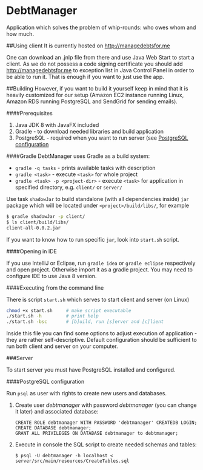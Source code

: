# DebtManager
Application which solves the problem of whip-rounds: who owes whom and how much.

##Using client
It is currently hosted on http://managedebtsfor.me

One can download an .jnlp file from there and use Java Web Start to start a client.
As we do not possess a code signing certificate you should add http://managedebtsfor.me to exception list in Java Control Panel
in order to be able to run it. That is enough if you want to just use the app.

##Building
However, if you want to build it yourself keep in mind that it is heavily customized for our setup 
(Amazon EC2 instance running Linux, Amazon RDS running PostgreSQL and SendGrid for sending emails).


####Prerequisites

1. Java JDK 8 with JavaFX included
1. Gradle - to download needed libraries and build application
1. PostgreSQL - required when you want to run server (see [PostgreSQL configuration](#postgresql-configuration)

####Gradle
DebtManager uses Gradle as a build system:

  - `gradle -q tasks` - prints available tasks with description
  - `gradle <task>` - execute `<task>` for whole project
  - `gradle <task> -p <project-dir>` - execute `<task>` for application in specified directory, e.g. `client/` or `server/`

Use task `shadowJar` to build standalone (with all dependencies inside) `jar` package which will be located under `<project>/build/libs/`, for example

```bash
$ gradle shadowJar -p client/
$ ls client/build/libs/
client-all-0.0.2.jar
```

If you want to know how to run specific `jar`, look into `start.sh` script.

####Opening in IDE

If you use IntelliJ or Eclipse, run `gradle idea` or `gradle eclipse` respectively and open project.
Otherwise import it as a gradle project. 
You may need to configure IDE to use Java 8 version.


####Executing from the command line

There is script `start.sh` which serves to start client and server (on Linux)

```bash
chmod +x start.sh     # make script executable
./start.sh -h         # print help
./start.sh -bsc       # [b]uild, run [s]erver and [c]lient
```

Inside this file you can find some options to adjust execution of application - they are rather self-descriptive.
Default configuration should be sufficient to run both client and server on your computer.

###Server

To start server you must have PostgreSQL installed and configured.

####PostgreSQL configuration

Run `psql` as user with rights to create new users and databases.

1. Create user *debtmanager* with password *debtmanager* (you can change it later) and associated database:
   
    ```psql
    CREATE ROLE debtmanager WITH PASSWORD 'debtmanager' CREATEDB LOGIN;
    CREATE DATABASE debtmanager;
    GRANT ALL PRIVILEGES ON DATABASE debtmanager to debtmanager;
    ```
   
1. Execute in console the SQL script to create needed schemas and tables:

    `$ psql -U debtmanager -h localhost < server/src/main/resources/CreateTables.sql`

